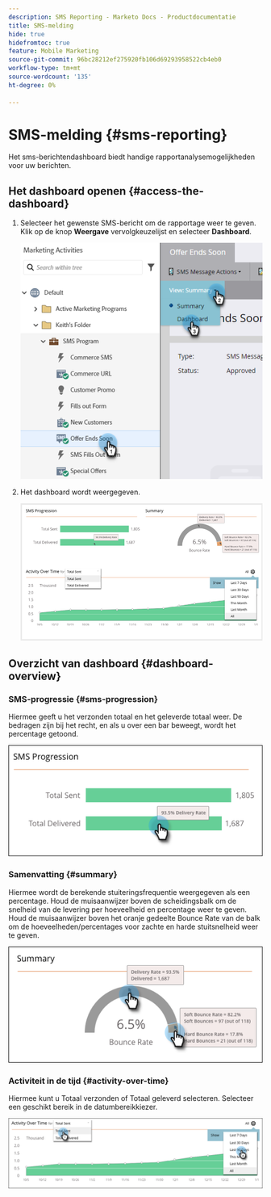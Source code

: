 ```yaml
---
description: SMS Reporting - Marketo Docs - Productdocumentatie
title: SMS-melding
hide: true
hidefromtoc: true
feature: Mobile Marketing
source-git-commit: 96bc28212ef275920fb106d69293958522cb4eb0
workflow-type: tm+mt
source-wordcount: '135'
ht-degree: 0%

---
```


# SMS-melding {#sms-reporting}

Het sms-berichtendashboard biedt handige rapportanalysemogelijkheden voor uw berichten.

## Het dashboard openen {#access-the-dashboard}

1. Selecteer het gewenste SMS-bericht om de rapportage weer te geven. Klik op de knop **Weergave** vervolgkeuzelijst en selecteer **Dashboard**.

   ![](assets/sms-reporting-1.png)

1. Het dashboard wordt weergegeven.

   ![](assets/sms-reporting-2.png)

## Overzicht van dashboard {#dashboard-overview}

### SMS-progressie {#sms-progression}

Hiermee geeft u het verzonden totaal en het geleverde totaal weer. De bedragen zijn bij het recht, en als u over een bar beweegt, wordt het percentage getoond.

![](assets/sms-reporting-3.png)

### Samenvatting {#summary}

Hiermee wordt de berekende stuiteringsfrequentie weergegeven als een percentage. Houd de muisaanwijzer boven de scheidingsbalk om de snelheid van de levering per hoeveelheid en percentage weer te geven. Houd de muisaanwijzer boven het oranje gedeelte Bounce Rate van de balk om de hoeveelheden/percentages voor zachte en harde stuitsnelheid weer te geven.

![](assets/sms-reporting-4.png)

### Activiteit in de tijd {#activity-over-time}

Hiermee kunt u Totaal verzonden of Totaal geleverd selecteren. Selecteer een geschikt bereik in de datumbereikkiezer.

![](assets/sms-reporting-5.png)
